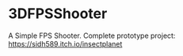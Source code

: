 # 3DFPSShooter
 A Simple FPS Shooter.
 Complete prototype project: https://sidh589.itch.io/insectplanet
